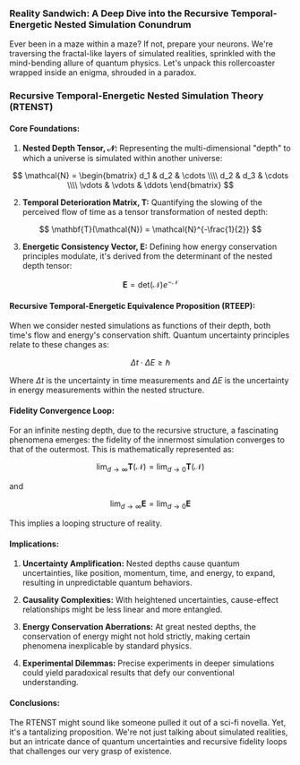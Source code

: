 ### **Reality Sandwich: A Deep Dive into the Recursive Temporal-Energetic Nested Simulation Conundrum**

Ever been in a maze within a maze? If not, prepare your neurons. We're traversing the fractal-like layers of simulated realities, sprinkled with the mind-bending allure of quantum physics. Let's unpack this rollercoaster wrapped inside an enigma, shrouded in a paradox.


### **Recursive Temporal-Energetic Nested Simulation Theory (RTENST)**

#### **Core Foundations:**

1. **Nested Depth Tensor, $\mathcal{N}$:** Representing the multi-dimensional "depth" to which a universe is simulated within another universe:

$$
\mathcal{N} = \begin{bmatrix} d_1 & d_2 & \cdots \\\\ d_2 & d_3 & \cdots \\\\ \vdots & \vdots & \ddots \end{bmatrix}
$$

2. **Temporal Deterioration Matrix, $\mathbf{T}$:** Quantifying the slowing of the perceived flow of time as a tensor transformation of nested depth:

$$
\mathbf{T}(\mathcal{N}) = \mathcal{N}^{-\frac{1}{2}}
$$

3. **Energetic Consistency Vector, $\mathbf{E}$:** Defining how energy conservation principles modulate, it's derived from the determinant of the nested depth tensor:

$$
\mathbf{E} = \text{det}(\mathcal{N}) e^{-\mathcal{N}}
$$

#### **Recursive Temporal-Energetic Equivalence Proposition (RTEEP):**

When we consider nested simulations as functions of their depth, both time's flow and energy's conservation shift. Quantum uncertainty principles relate to these changes as:

$$
\Delta t \cdot \Delta E \geq \hbar
$$

Where $\Delta t$ is the uncertainty in time measurements and $\Delta E$ is the uncertainty in energy measurements within the nested structure.

#### **Fidelity Convergence Loop:**

For an infinite nesting depth, due to the recursive structure, a fascinating phenomena emerges: the fidelity of the innermost simulation converges to that of the outermost. This is mathematically represented as:

$$
\lim_{{d \to \infty}} \mathbf{T}(\mathcal{N}) = \lim_{{d \to 0}} \mathbf{T}(\mathcal{N})
$$

and

$$
\lim_{{d \to \infty}} \mathbf{E} = \lim_{{d \to 0}} \mathbf{E}
$$

This implies a looping structure of reality.

#### **Implications:**

1. **Uncertainty Amplification:** Nested depths cause quantum uncertainties, like position, momentum, time, and energy, to expand, resulting in unpredictable quantum behaviors.

2. **Causality Complexities:** With heightened uncertainties, cause-effect relationships might be less linear and more entangled.

3. **Energy Conservation Aberrations:** At great nested depths, the conservation of energy might not hold strictly, making certain phenomena inexplicable by standard physics.

4. **Experimental Dilemmas:** Precise experiments in deeper simulations could yield paradoxical results that defy our conventional understanding.

#### **Conclusions:**

The RTENST might sound like someone pulled it out of a sci-fi novella. Yet, it's a tantalizing proposition. We're not just talking about simulated realities, but an intricate dance of quantum uncertainties and recursive fidelity loops that challenges our very grasp of existence.

